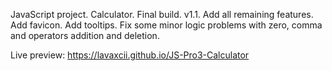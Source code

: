 JavaScript project.
Calculator.
Final build.
v1.1.
Add all remaining features.
Add favicon.
Add tooltips.
Fix some minor logic problems with zero, comma and operators addition and deletion.

Live preview: https://lavaxcii.github.io/JS-Pro3-Calculator

